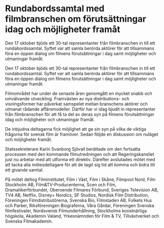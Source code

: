 # Rundabordssamtal med filmbranschen om förutsättningar idag och möjligheter framåt

Den 17 oktober bjöds ett 30-tal representanter från filmbranschen in till ett rundabordssamtal. Syftet var att samla berörda aktörer för att tillsammans föra en öppen dialog om filmens förutsättningar i dag samt möjligheter och utmaningar framåt.

Den 17 oktober bjöds ett 30-tal representanter från filmbranschen in till ett rundabordssamtal. Syftet var att samla berörda aktörer för att tillsammans föra en öppen dialog om filmens förutsättningar i dag samt möjligheter och utmaningar framåt.

Filmområdet har under de senaste åren genomgått en mycket snabb och omvälvande utveckling. Framväxten av nya distributions- och visningsformer har påverkat samspelet mellan branschens aktörer och utmanat rådande affärsmodeller. Därför har vi idag bjudit in representanter från filmbranschen för att få ta del av deras syn på filmens förutsättningar idag och möjligheter och utmaningar framåt.

De inbjudna deltagarna fick möjlighet att ge sin syn på vilka de viktiga frågorna för svensk film är framöver. Sedan följde en diskussion om nuläget och möjligheter framåt.

Statssekreterare Karin Svanborg Sjövall berättade om den fortsatta processen med den kommande filmutredningen och att Regeringskansliet just nu arbetar med att utforma ett direktiv. Därefter avslutades mötet med att tacka alla mötesdeltagare för att de tagit sig tid att komma och bidra till ett givande samtal.

På mötet deltog Filminstitutet, Film i Väst, Film i Skåne, Filmpool Nord, Film Stockholm AB, Film&TV-Producenterna, Scen och Film, Dramatikerförbundet, Oberoende Filmares Förbund, Sveriges Television AB, TV4 AB, Netflix, Disney+ Nordics, SF Studios, Nordisk Film Distribution, Föreningen Filmdistributörerna, Svenska Bio, Filmstaden AB, Folkets Hus och Parker, Riksföreningen Biograferna, Våra Gårdar, Föreningen Svenska filmfestivaler, Nordsvensk Filmunderhållning, Stockholms konstnärliga högskola, Akademin Valand, Yrkesnämnden för Film & TV, Tillväxtverket och Svenska Filmakademin.
